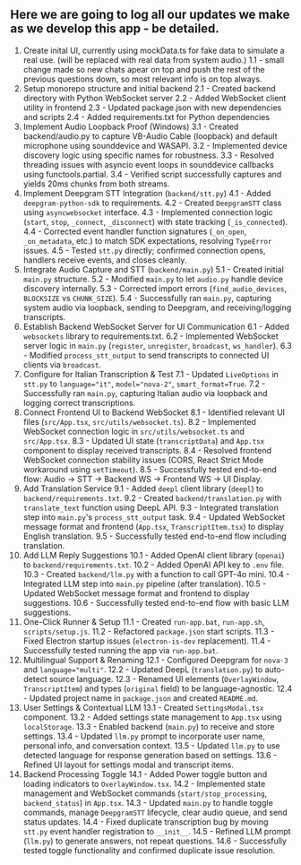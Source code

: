 ## Here we are going to log all our updates we make as we develop this app - be detailed.

1) Create inital UI, currently using mockData.ts for fake data to simulate a real use. (will be replaced with real data from system audio.)
 1.1 - small change made so new chats apear on top and push the rest of the previous questions down, so most relevant info is on top always.
2) Setup monorepo structure and initial backend
 2.1 - Created backend directory with Python WebSocket server
 2.2 - Added WebSocket client utility in frontend
 2.3 - Updated package.json with new dependencies and scripts
 2.4 - Added requirements.txt for Python dependencies
3) Implement Audio Loopback Proof (Windows)
 3.1 - Created backend/audio.py to capture VB-Audio Cable (loopback) and default microphone using sounddevice and WASAPI.
 3.2 - Implemented device discovery logic using specific names for robustness.
 3.3 - Resolved threading issues with asyncio event loops in sounddevice callbacks using functools.partial.
 3.4 - Verified script successfully captures and yields 20ms chunks from both streams.
4) Implement Deepgram STT Integration (`backend/stt.py`)
 4.1 - Added `deepgram-python-sdk` to requirements.
 4.2 - Created `DeepgramSTT` class using `asyncwebsocket` interface.
 4.3 - Implemented connection logic (`start`, `stop`, `_connect`, `_disconnect`) with state tracking (`_is_connected`).
 4.4 - Corrected event handler function signatures (`_on_open`, `_on_metadata`, etc.) to match SDK expectations, resolving `TypeError` issues.
 4.5 - Tested `stt.py` directly; confirmed connection opens, handlers receive events, and closes cleanly.
5) Integrate Audio Capture and STT (`backend/main.py`)
 5.1 - Created initial `main.py` structure.
 5.2 - Modified `main.py` to let `audio.py` handle device discovery internally.
 5.3 - Corrected import errors (`find_audio_devices`, `BLOCKSIZE` vs `CHUNK_SIZE`).
 5.4 - Successfully ran `main.py`, capturing system audio via loopback, sending to Deepgram, and receiving/logging transcripts.
6) Establish Backend WebSocket Server for UI Communication
 6.1 - Added `websockets` library to requirements.txt.
 6.2 - Implemented WebSocket server logic in `main.py` (`register`, `unregister`, `broadcast`, `ws_handler`).
 6.3 - Modified `process_stt_output` to send transcripts to connected UI clients via `broadcast`.
7) Configure for Italian Transcription & Test
 7.1 - Updated `LiveOptions` in `stt.py` to `language="it"`, `model="nova-2"`, `smart_format=True`.
 7.2 - Successfully ran `main.py`, capturing Italian audio via loopback and logging correct transcriptions.
8) Connect Frontend UI to Backend WebSocket
 8.1 - Identified relevant UI files (`src/App.tsx`, `src/utils/websocket.ts`).
 8.2 - Implemented WebSocket connection logic in `src/utils/websocket.ts` and `src/App.tsx`.
 8.3 - Updated UI state (`transcriptData`) and `App.tsx` component to display received transcripts.
 8.4 - Resolved frontend WebSocket connection stability issues (CORS, React Strict Mode workaround using `setTimeout`).
 8.5 - Successfully tested end-to-end flow: Audio -> STT -> Backend WS -> Frontend WS -> UI Display.
9) Add Translation Service
 9.1 - Added `deepl` client library (`deepl`) to `backend/requirements.txt`.
 9.2 - Created `backend/translation.py` with `translate_text` function using DeepL API.
 9.3 - Integrated translation step into `main.py`'s `process_stt_output` task.
 9.4 - Updated WebSocket message format and frontend (`App.tsx`, `TranscriptItem.tsx`) to display English translation.
 9.5 - Successfully tested end-to-end flow including translation.
10) Add LLM Reply Suggestions
 10.1 - Added OpenAI client library (`openai`) to `backend/requirements.txt`.
 10.2 - Added OpenAI API key to `.env` file.
 10.3 - Created `backend/llm.py` with a function to call GPT-4o mini.
 10.4 - Integrated LLM step into `main.py` pipeline (after translation).
 10.5 - Updated WebSocket message format and frontend to display suggestions.
 10.6 - Successfully tested end-to-end flow with basic LLM suggestions.
11) One-Click Runner & Setup
 11.1 - Created `run-app.bat`, `run-app.sh`, `scripts/setup.js`.
 11.2 - Refactored `package.json` start scripts.
 11.3 - Fixed Electron startup issues (`electron-is-dev` replacement).
 11.4 - Successfully tested running the app via `run-app.bat`.
12) Multilingual Support & Renaming
 12.1 - Configured Deepgram for `nova-3` and `language="multi"`.
 12.2 - Updated DeepL (`translation.py`) to auto-detect source language.
 12.3 - Renamed UI elements (`OverlayWindow`, `TranscriptItem`) and types (`original` field) to be language-agnostic.
 12.4 - Updated project name in `package.json` and created `README.md`.
13) User Settings & Contextual LLM
 13.1 - Created `SettingsModal.tsx` component.
 13.2 - Added settings state management to `App.tsx` using `localStorage`.
 13.3 - Enabled backend (`main.py`) to receive and store settings.
 13.4 - Updated `llm.py` prompt to incorporate user name, personal info, and conversation context.
 13.5 - Updated `llm.py` to use detected language for response generation based on settings.
 13.6 - Refined UI layout for settings modal and transcript items.
14) Backend Processing Toggle
 14.1 - Added Power toggle button and loading indicators to `OverlayWindow.tsx`.
 14.2 - Implemented state management and WebSocket commands (`start/stop_processing`, `backend_status`) in `App.tsx`.
 14.3 - Updated `main.py` to handle toggle commands, manage `DeepgramSTT` lifecycle, clear audio queue, and send status updates.
 14.4 - Fixed duplicate transcription bug by moving `stt.py` event handler registration to `__init__`.
 14.5 - Refined LLM prompt (`llm.py`) to generate answers, not repeat questions.
 14.6 - Successfully tested toggle functionality and confirmed duplicate issue resolution.